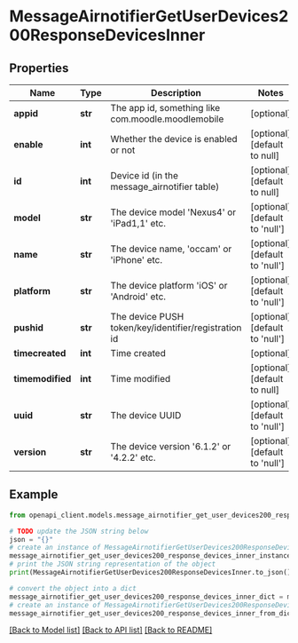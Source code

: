 # MessageAirnotifierGetUserDevices200ResponseDevicesInner


## Properties

Name | Type | Description | Notes
------------ | ------------- | ------------- | -------------
**appid** | **str** | The app id, something like com.moodle.moodlemobile | [optional] 
**enable** | **int** | Whether the device is enabled or not | [optional] [default to null]
**id** | **int** | Device id (in the message_airnotifier table) | [optional] [default to null]
**model** | **str** | The device model &#39;Nexus4&#39; or &#39;iPad1,1&#39; etc. | [optional] [default to 'null']
**name** | **str** | The device name, &#39;occam&#39; or &#39;iPhone&#39; etc. | [optional] [default to 'null']
**platform** | **str** | The device platform &#39;iOS&#39; or &#39;Android&#39; etc. | [optional] [default to 'null']
**pushid** | **str** | The device PUSH token/key/identifier/registration id | [optional] [default to 'null']
**timecreated** | **int** | Time created | [optional] 
**timemodified** | **int** | Time modified | [optional] [default to null]
**uuid** | **str** | The device UUID | [optional] [default to 'null']
**version** | **str** | The device version &#39;6.1.2&#39; or &#39;4.2.2&#39; etc. | [optional] [default to 'null']

## Example

```python
from openapi_client.models.message_airnotifier_get_user_devices200_response_devices_inner import MessageAirnotifierGetUserDevices200ResponseDevicesInner

# TODO update the JSON string below
json = "{}"
# create an instance of MessageAirnotifierGetUserDevices200ResponseDevicesInner from a JSON string
message_airnotifier_get_user_devices200_response_devices_inner_instance = MessageAirnotifierGetUserDevices200ResponseDevicesInner.from_json(json)
# print the JSON string representation of the object
print(MessageAirnotifierGetUserDevices200ResponseDevicesInner.to_json())

# convert the object into a dict
message_airnotifier_get_user_devices200_response_devices_inner_dict = message_airnotifier_get_user_devices200_response_devices_inner_instance.to_dict()
# create an instance of MessageAirnotifierGetUserDevices200ResponseDevicesInner from a dict
message_airnotifier_get_user_devices200_response_devices_inner_from_dict = MessageAirnotifierGetUserDevices200ResponseDevicesInner.from_dict(message_airnotifier_get_user_devices200_response_devices_inner_dict)
```
[[Back to Model list]](../README.md#documentation-for-models) [[Back to API list]](../README.md#documentation-for-api-endpoints) [[Back to README]](../README.md)


